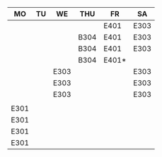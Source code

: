 |MO  |TU|WE  |THU |FR   |SA  |
|----|--|----|----|-----|----|
|    |  |    |    |E401 |E303|
|    |  |    |B304|E401 |E303|
|    |  |    |B304|E401 |E303|
|    |  |    |B304|E401*|    |
|    |  |E303|    |     |E303|
|    |  |E303|    |     |E303|
|    |  |E303|    |     |E303|
|    |  |    |    |     |    |
|E301|  |    |    |     |    |
|E301|  |    |    |     |    |
|E301|  |    |    |     |    |
|E301|  |    |    |     |    |
